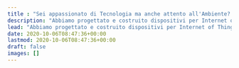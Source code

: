 ```yaml
---
title : "Sei appassionato di Tecnologia ma anche attento all'Ambiente? Vuoi usare gratis il software dei colossi Hi-Tech?"
description: "Abbiamo progettato e costruito dispositivi per Internet of Things dall'esordio di Arduino. Inizia il tuo progetto con le idee giuste e fai funzionare il tuo hardware con il nostro software free."
lead: "Abbiamo progettato e costruito dispositivi per Internet of Things dall'esordio di Arduino. Con Robotdazero puoi elaborare e condividere i dati dei tuoi dispositivi con la nostra piattaforma <span style=\"\" class=\"h5\">Kaspian</span> dotata di Intelligenza Artificiale."
date: 2020-10-06T08:47:36+00:00
lastmod: 2020-10-06T08:47:36+00:00
draft: false
images: []
---
```

